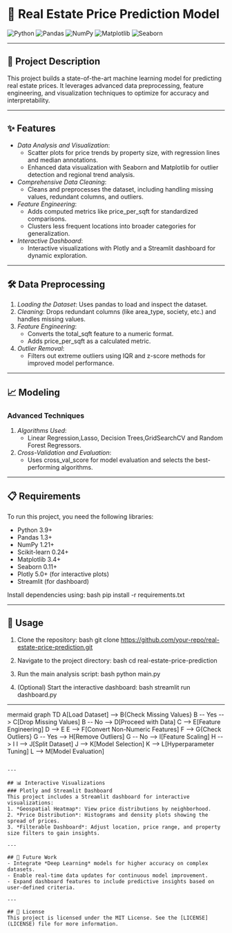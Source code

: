# 🏡 Real Estate Price Prediction Model

![Python](https://img.shields.io/badge/Python-3.9%2B-blue?style=for-the-badge&logo=python&logoColor=white)
![Pandas](https://img.shields.io/badge/Pandas-1.3%2B-green?style=for-the-badge&logo=pandas&logoColor=white)
![NumPy](https://img.shields.io/badge/NumPy-1.21%2B-orange?style=for-the-badge&logo=numpy&logoColor=white)
![Matplotlib](https://img.shields.io/badge/Matplotlib-3.4%2B-red?style=for-the-badge&logo=python&logoColor=white)
![Seaborn](https://img.shields.io/badge/Seaborn-0.11%2B-blueviolet?style=for-the-badge&logo=python&logoColor=white)

---

## 📄 Project Description
This project builds a state-of-the-art machine learning model for predicting real estate prices. It leverages advanced data preprocessing, feature engineering, and visualization techniques to optimize for accuracy and interpretability.

---

## ✨ Features
- *Data Analysis and Visualization*:
  - Scatter plots for price trends by property size, with regression lines and median annotations.
  - Enhanced data visualization with Seaborn and Matplotlib for outlier detection and regional trend analysis.
- *Comprehensive Data Cleaning*:
  - Cleans and preprocesses the dataset, including handling missing values, redundant columns, and outliers.
- *Feature Engineering*:
  - Adds computed metrics like price_per_sqft for standardized comparisons.
  - Clusters less frequent locations into broader categories for generalization.
- *Interactive Dashboard*:
  - Interactive visualizations with Plotly and a Streamlit dashboard for dynamic exploration.

---

## 🛠 Data Preprocessing
1. *Loading the Dataset*: Uses pandas to load and inspect the dataset.
2. *Cleaning*: Drops redundant columns (like area_type, society, etc.) and handles missing values.
3. *Feature Engineering*:
   - Converts the total_sqft feature to a numeric format.
   - Adds price_per_sqft as a calculated metric.
4. *Outlier Removal*:
   - Filters out extreme outliers using IQR and z-score methods for improved model performance.

---

## 📈 Modeling
### Advanced Techniques
1. *Algorithms Used*:
   - Linear Regression,Lasso, Decision Trees,GridSearchCV and Random Forest Regressors.
2. *Cross-Validation and Evaluation*:
   - Uses cross_val_score for model evaluation and selects the best-performing algorithms.
   
---

## 📋 Requirements
To run this project, you need the following libraries:
- Python 3.9+
- Pandas 1.3+
- NumPy 1.21+
- Scikit-learn 0.24+
- Matplotlib 3.4+
- Seaborn 0.11+
- Plotly 5.0+ (for interactive plots)
- Streamlit (for dashboard)

Install dependencies using:
bash
pip install -r requirements.txt


---

## 🚀 Usage
1. Clone the repository:
   bash
   git clone https://github.com/your-repo/real-estate-price-prediction.git
2. Navigate to the project directory:
   bash
   cd real-estate-price-prediction
   
3. Run the main analysis script:
   bash
   python main.py
   
4. (Optional) Start the interactive dashboard:
   bash
   streamlit run dashboard.py
   

---

mermaid
graph TD
    A[Load Dataset] --> B{Check Missing Values}
    B -- Yes --> C[Drop Missing Values]
    B -- No --> D[Proceed with Data]
    C --> E[Feature Engineering]
    D --> E
    E --> F[Convert Non-Numeric Features]
    F --> G{Check Outliers}
    G -- Yes --> H[Remove Outliers]
    G -- No --> I[Feature Scaling]
    H --> I
    I --> J[Split Dataset]
    J --> K[Model Selection]
    K --> L[Hyperparameter Tuning]
    L --> M[Model Evaluation]
```

---

## 📊 Interactive Visualizations
### Plotly and Streamlit Dashboard
This project includes a Streamlit dashboard for interactive visualizations:
1. *Geospatial Heatmap*: View price distributions by neighborhood.
2. *Price Distribution*: Histograms and density plots showing the spread of prices.
3. *Filterable Dashboard*: Adjust location, price range, and property size filters to gain insights.

---

## 🚧 Future Work
- Integrate *Deep Learning* models for higher accuracy on complex datasets.
- Enable real-time data updates for continuous model improvement.
- Expand dashboard features to include predictive insights based on user-defined criteria.

---

## 📝 License
This project is licensed under the MIT License. See the [LICENSE](LICENSE) file for more information.
